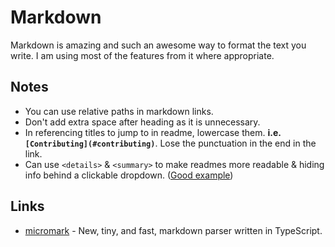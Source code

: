 # Markdown

Markdown is amazing and such an awesome way to format the text you write. I am using most of the features from it where appropriate.

## Notes

- You can use relative paths in markdown links.
- Don't add extra space after heading as it is unnecessary.
- In referencing titles to jump to in readme, lowercase them. **i.e. `[Contributing](#contributing)`**. Lose the punctuation in the end in the link.
- Can use `<details>` & `<summary>` to make readmes more readable & hiding info behind a clickable dropdown. ([Good example](https://github.com/amejiarosario/dsa.js-data-structures-algorithms-javascript#readme))

## Links

- [micromark](https://github.com/micromark/micromark) - New, tiny, and fast, markdown parser written in TypeScript.
